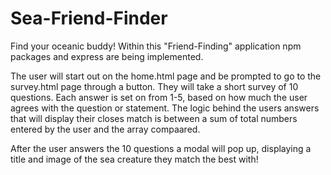 # Sea-Friend-Finder

Find your oceanic buddy! Within this "Friend-Finding" application npm packages and express are being implemented.

The user will start out on the home.html page and be prompted to go to the survey.html page through a button. They will take a short survey of 10 questions. Each answer is set on from 1-5, based on how much the user agrees with the question or statement. The logic behind the users answers that will display their closes match is between a sum of total numbers entered by the user and the array compaared.

After the user answers the 10 questions a modal will pop up, displaying a title and image of the sea creature they match the best with!

